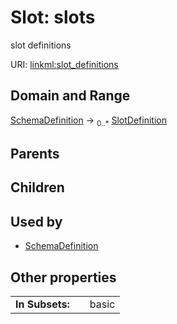 
# Slot: slots


slot definitions

URI: [linkml:slot_definitions](https://w3id.org/linkml/slot_definitions)


## Domain and Range

[SchemaDefinition](SchemaDefinition.md) &#8594;  <sub>0..\*</sub> [SlotDefinition](SlotDefinition.md)

## Parents


## Children


## Used by

 * [SchemaDefinition](SchemaDefinition.md)

## Other properties

|  |  |  |
| --- | --- | --- |
| **In Subsets:** | | basic |

